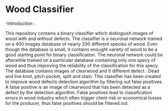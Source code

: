 # Wood Classifier

-Introduction :

This repository contains a binary classifier which distinguish images of wood with and without defects. The classifier is a neuronal network trained on a 400 images database of nearly 200 different species of wood. Even though the database is small, it contains enought variety of wood to be a good starting point for binary classification. The neuronal network could be afterwhile trained on a particular database containing only one specy of wood and thus improving the reliability of the classification for this specy.  The database contains images of clearwood and 5 different defect : Dead and live knot, pitch pocket, split and stain. This classifier has been created to improve wood defects detection algorithm by filtering out false positives. A false positive is an image of clearwood that has been detected as a defect by the detection algorithm. False positives lead to classification errors in wood industry which often trigger client risk or economical losses for the producer, thus false positives should be filtered out. 

